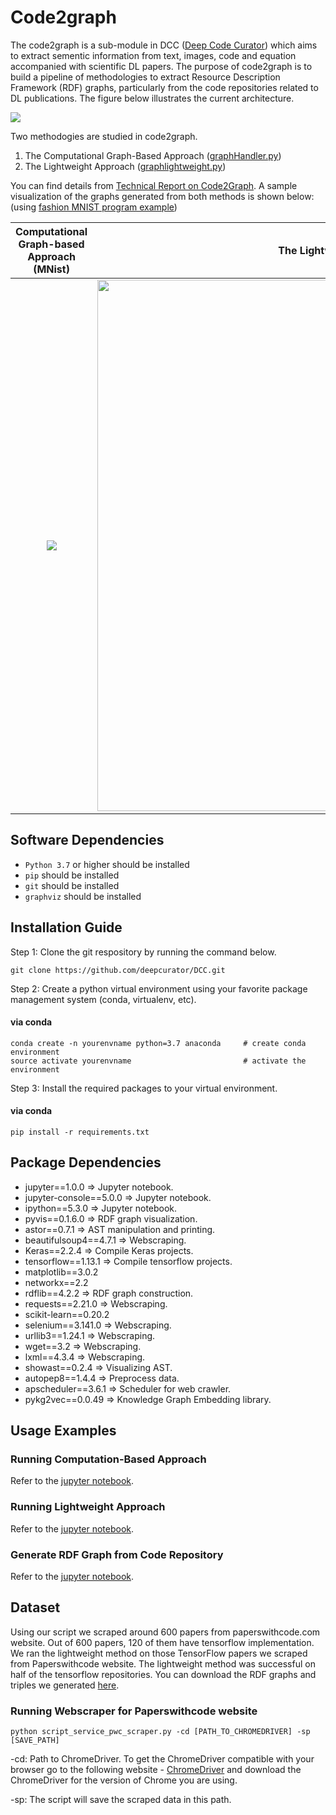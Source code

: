 # Code2graph

The code2graph is a sub-module in DCC ([Deep Code Curator](https://github.com/deepcurator/DCC)) which aims to extract sementic information from text, images, code and equation accompanied with scientific DL papers. The purpose of code2graph is to build a pipeline of methodologies to extract Resource Description Framework (RDF) graphs, particularly from the code repositories related to DL publications. The figure below illustrates the current architecture.

![](https://github.com/louisccc/DCC/blob/master/src/code2graph/figs/architecture.jpg?raw=true)

Two methodogies are studied in code2graph. 
1. The Computational Graph-Based Approach ([graphHandler.py](https://github.com/deepcurator/DCC/blob/master/src/code2graph/core/graphHandler.py))
2. The Lightweight Approach ([graphlightweight.py](https://github.com/deepcurator/DCC/blob/master/src/code2graph/core/graphlightweight.py))

You can find details from [Technical Report on Code2Graph](http://cecs.uci.edu/files/2019/05/TR-19-01.pdf). A sample visualization of the graphs generated from both methods is shown below: (using [fashion MNIST program example](https://github.com/deepcurator/DCC/blob/master/src/code2graph/test/fashion_mnist/testGraph_extensive.py))

Computational Graph-based Approach (MNist) |  The Lightweight Approach (MNist)
:-------------------------:|:-------------------------:
<img src="https://github.com/louisccc/DCC/blob/master/src/code2graph/figs/Sample_Output_0.png?raw=true">|<img src="https://github.com/louisccc/DCC/blob/master/src/code2graph/figs/Sample_Output_1_.png?raw=true" width="850">

## Software Dependencies

* `Python 3.7` or higher should be installed
* `pip` should be installed
* `git` should be installed
* `graphviz` should be installed

## Installation Guide

Step 1: Clone the git respository by running the command below.

```shell
git clone https://github.com/deepcurator/DCC.git
```

Step 2: Create  a python virtual environment using your favorite package management system (conda, virtualenv, etc).

#### via conda

```shell
conda create -n yourenvname python=3.7 anaconda     # create conda environment 
source activate yourenvname                         # activate the environment
```

Step 3: Install the required packages to your virtual environment.

#### via conda
```shell
pip install -r requirements.txt
```

## Package Dependencies

* jupyter==1.0.0 => Jupyter notebook.
* jupyter-console==5.0.0 => Jupyter notebook.
* ipython==5.3.0 => Jupyter notebook.
* pyvis==0.1.6.0 => RDF graph visualization.
* astor==0.7.1  => AST manipulation and printing.
* beautifulsoup4==4.7.1 => Webscraping.
* Keras==2.2.4 => Compile Keras projects.
* tensorflow==1.13.1 => Compile tensorflow projects.
* matplotlib==3.0.2 
* networkx==2.2
* rdflib==4.2.2 => RDF graph construction.
* requests==2.21.0 => Webscraping.
* scikit-learn==0.20.2
* selenium==3.141.0 => Webscraping.
* urllib3==1.24.1 => Webscraping.
* wget==3.2 => Webscraping.
* lxml==4.3.4 => Webscraping.
* showast==0.2.4 => Visualizing AST.
* autopep8==1.4.4 => Preprocess data.
* apscheduler==3.6.1 => Scheduler for web crawler.
* pykg2vec==0.0.49 => Knowledge Graph Embedding library.
 
## Usage Examples

### Running Computation-Based Approach
Refer to the [jupyter notebook](testScript/computational_graph_based.ipynb).

### Running Lightweight Approach
Refer to the [jupyter notebook](testScript/light_weight.ipynb).

### Generate RDF Graph from Code Repository 
Refer to the [jupyter notebook](testScript/demo.ipynb).

## Dataset

Using our script we scraped around 600 papers from paperswithcode.com website. Out of 600 papers, 120 of them have tensorflow implementation. We ran the lightweight method on those TensorFlow papers we scraped from Paperswithcode website. The lightweight method was successful on half of the tensorflow repositories. You can download the RDF graphs and triples we generated [here](https://osf.io/zrusg/?view_only=f6ed10613af94c6d8050796a30f1568b).

### Running Webscraper for Paperswithcode website

```shell
python script_service_pwc_scraper.py -cd [PATH_TO_CHROMEDRIVER] -sp [SAVE_PATH]
```

-cd: Path to ChromeDriver. To get the ChromeDriver compatible with your browser go to the following website - [ChromeDriver](http://chromedriver.chromium.org/downloads) and download the ChromeDriver for the version of Chrome you are using.

-sp: The script will save the scraped data in this path.
